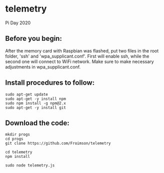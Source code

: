 # telemetry
Pi Day 2020

## Before you begin:
After the memory card with Raspbian was flashed, put two files in the root folder, 'ssh' and 'wpa_supplicant.conf'. First will enable ssh, while the second one will connect to WiFi network. Make sure to make necessary adjustments in wpa_supplicant.conf.


## Install procedures to follow:
```
sudo apt-get update
sudo apt-get -y install npm
sudo npm install -g npm@2.x
sudo apt-get -y install git
```

## Download the code:
```
mkdir progs
cd progs
git clone https://github.com/Froimson/telemetry
```
```
cd telemetry
npm install
```
```
sudo node telemetry.js
```
